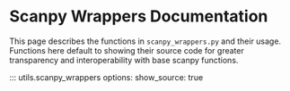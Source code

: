 # Scanpy Wrappers Documentation

This page describes the functions in `scanpy_wrappers.py` and their usage.  
Functions here default to showing their source code for greater transparency and interoperability with base scanpy functions.

::: utils.scanpy_wrappers
    options:
        show_source: true